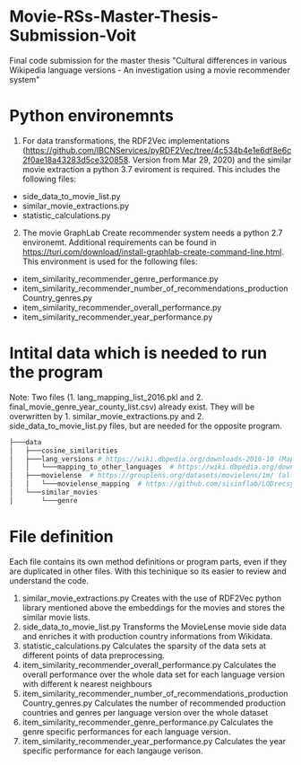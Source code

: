 # Movie-RSs-Master-Thesis-Submission-Voit
Final code submission for the master thesis "Cultural differences in various Wikipedia language versions - An investigation using a movie recommender system"


# Python environemnts 
1) For data transformations, the RDF2Vec implementations (https://github.com/IBCNServices/pyRDF2Vec/tree/4c534b4e1e6df8e6c2f0ae18a43283d5ce320858. Version from Mar 29, 2020) and the similar movie extraction a python 3.7 eviroment is required. This includes the following files:
- side_data_to_movie_list.py
- similar_movie_extractions.py
- statistic_calculations.py

2) The movie GraphLab Create recommender system needs a python 2.7 environemt. Additional requirements can be found in https://turi.com/download/install-graphlab-create-command-line.html. This environment is used for the following files:
- item_similarity_recommender_genre_performance.py
- item_similarity_recommender_number_of_recommendations_productionCountry_genres.py
- item_similarity_recommender_overall_performance.py
- item_similarity_recommender_year_performance.py


# Intital data which is needed to run the program
Note: Two files (1. lang_mapping_list_2016.pkl and 2. final_movie_genre_year_county_list.csv) already exist. They will be overwritten by 1. similar_movie_extractions.py and 2. side_data_to_movie_list.py files, but are needed for the opposite program. 
```bash
├───data
│   ├───cosine_similarities
│   ├───lang_versions # https://wiki.dbpedia.org/downloads-2016-10 (Mappingbased Objects and Instance Types Transitive for each langauge version, .ttl format)
│   │   └───mapping_to_other_languages 	# https://wiki.dbpedia.org/downloads-2016-10 (Interlanguage Links for the english language version, .ttl format)
│   ├───movielense	# https://grouplens.org/datasets/movielens/1m/ (all files, without folder)
│   │   └───movielense_mapping	# https://github.com/sisinflab/LODrecsys-datasets/blob/master/Movielens1M/MappingMovielens2DBpedia-1.2.tsv (renamed to movielensmapping.csv)
│   └───similar_movies
│       └───genre
```

# File definition
Each file contains its own method definitions or program parts, even if they are duplicated in other files. With this techinique so its easier to review and understand the code. 

1) similar_movie_extractions.py
Creates with the use of RDF2Vec python library mentioned above the embeddings for the movies and stores the similar movie lists.
2) side_data_to_movie_list.py
Transforms the MovieLense movie side data and enriches it with production country informations from Wikidata. 
3) statistic_calculations.py
Calculates the sparsity of the data sets at different points of data preprocessing. 
4) item_similarity_recommender_overall_performance.py
Calculates the overall performance over the whole data set for each language version with different k nearest neighbours
5) item_similarity_recommender_number_of_recommendations_productionCountry_genres.py
Calculates the number of recommended production countries and genres per language version over the whole dataset
6) item_similarity_recommender_genre_performance.py
Calculates the genre specific performances for each language version.
7) item_similarity_recommender_year_performance.py
Calculates the year specific performance for each langauge verison.
